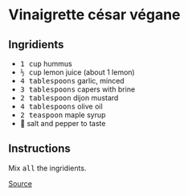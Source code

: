 # Vinaigrette césar végane

## Ingridients

* <samp>1 cup</samp> hummus
* <samp>½ cup</samp> lemon juice (about 1 lemon)
* <samp>4 tablespoons</samp> garlic, minced
* <samp>3 tablespoons</samp> capers with brine
* <samp>2 tablespoon</samp> dijon mustard
* <samp>4 tablespoons</samp> olive oil
* <samp>2 teaspoon</samp> maple syrup
* 🧂 salt and pepper to taste

## Instructions

Mix <samp>all</samp> the ingridients.

<a href="https://www.whitneyerd.com/2018/05/vegan-kale-caesar-salad.html" target="_blank">Source</a>
